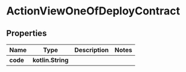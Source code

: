 
# ActionViewOneOfDeployContract

## Properties
| Name | Type | Description | Notes |
| ------------ | ------------- | ------------- | ------------- |
| **code** | **kotlin.String** |  |  |



